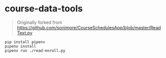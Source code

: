 # course-data-tools

> Originally forked from <https://github.com/sonimore/CourseSchedulesApp/blob/master/ReadText.py>

```
pip install pipenv
pipenv install
pipenv run ./read-enroll.py
```

